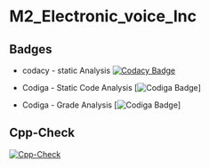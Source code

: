 # M2_Electronic_voice_Inc


## Badges

* codacy - static Analysis [![Codacy Badge](https://app.codacy.com/project/badge/Grade/3af6f84d9a7b4a6799945a598c2e8a02)](https://www.codacy.com/gh/SSherine/m2_Electronic_voice_Inc/dashboard?utm_source=github.com&amp;utm_medium=referral&amp;utm_content=SSherine/m2_Electronic_voice_Inc&amp;utm_campaign=Badge_Grade) 

* Codiga - Static Code Analysis [![Codiga Badge](https://api.codiga.io/project/33060/status/svg)]
* Codiga - Grade Analysis [![Codiga Badge](https://api.codiga.io/project/33060/score/svg)]

## Cpp-Check  
[![Cpp-Check](https://github.com/SSherine/m2_Electronic_voice_Inc/actions/workflows/c-cpp.yml/badge.svg)](https://github.com/SSherine/m2_Electronic_voice_Inc/actions/workflows/c-cpp.yml)
